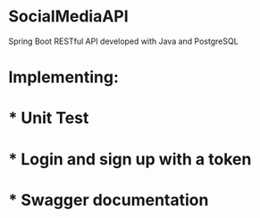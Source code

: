 # SocialMediaAPI
Spring Boot RESTful API developed with Java and PostgreSQL 
#  Implementing: 
# * Unit Test
# * Login and sign up with a token
# * Swagger documentation
